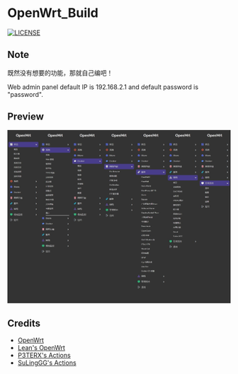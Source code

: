# OpenWrt_Build



[![LICENSE](https://img.shields.io/github/license/mashape/apistatus.svg?style=flat-square&label=LICENSE)](LICENSE)

## Note

既然没有想要的功能，那就自己编吧！

Web admin panel default IP is 192.168.2.1 and default password is "password".  


## Preview
![Image text](screenshot/2022.06.22-1941.jpeg)  


## Credits
- [OpenWrt](https://github.com/openwrt/openwrt)
- [Lean's OpenWrt](https://github.com/coolsnowwolf/lede)
- [P3TERX's Actions](https://github.com/P3TERX/Actions-OpenWrt)
- [SuLingGG's Actions](https://github.com/SuLingGG/OpenWrt-Rpi)
